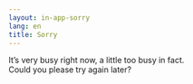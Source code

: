 ```yaml
---
layout: in-app-sorry
lang: en
title: Sorry
---
```

It’s very busy right now, a little too busy in fact.<br /> Could you please try again later?
